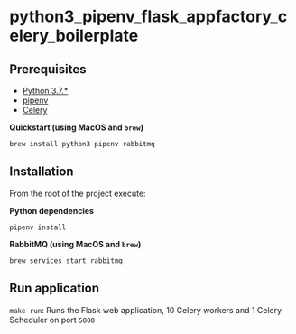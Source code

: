 # python3_pipenv_flask_appfactory_celery_boilerplate

## Prerequisites
* [Python 3.7.*](https://www.python.org/downloads/)
* [pipenv](https://docs.pipenv.org/)
* [Celery](http://www.celeryproject.org/)


**Quickstart (using MacOS and `brew`)**

`brew install python3 pipenv rabbitmq`

## Installation
From the root of the project execute:

**Python dependencies**

`pipenv install`


**RabbitMQ (using MacOS and `brew`)**
```
brew services start rabbitmq
```

## Run application

`make run`: Runs the Flask web application, 10 Celery workers and 1 Celery Scheduler on port `5000`